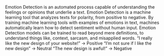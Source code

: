 Emotion Detection is an automated process capable of understanding the feelings or opinions that  underlie a text. Emotion Detection is a machine learning tool that analyzes texts for polarity, from  positive to negative. By training machine learning tools with examples of emotions in text, machines  automatically learn how to detect sentiment without human input. 
 Emotion Detection models can be trained to read beyond mere definitions, to understand things like,  context, sarcasm, and misapplied words. 
“I really like the new design of your website!” → Positive 
“I’m not sure if I like the new design” → Neutral 
“The new design is awful!” → Negative

